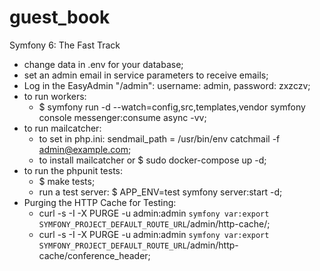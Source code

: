 # guest_book
Symfony 6: The Fast Track

- change data in .env for your database;
- set an admin email in service parameters to receive emails;
- Log in the EasyAdmin "/admin": username: admin, password: zxzczv;
- to run workers:
    - $ symfony run -d --watch=config,src,templates,vendor symfony console messenger:consume async -vv;
- to run mailcatcher:
  - to set in php.ini: sendmail_path = /usr/bin/env catchmail -f admin@example.com;
  - to install mailcatcher or $ sudo docker-compose up -d;
- to run the phpunit tests:
    - $ make tests;
    - run a test server: $ APP_ENV=test symfony server:start -d;
- Purging the HTTP Cache for Testing:
  - curl -s -I -X PURGE -u admin:admin `symfony var:export SYMFONY_PROJECT_DEFAULT_ROUTE_URL`/admin/http-cache/;
  - curl -s -I -X PURGE -u admin:admin `symfony var:export SYMFONY_PROJECT_DEFAULT_ROUTE_URL`/admin/http-cache/conference_header;
